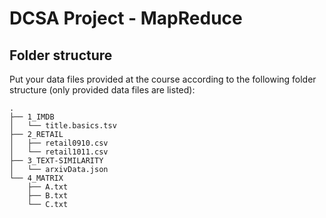 # DCSA Project - MapReduce

## Folder structure
Put your data files provided at the course according to the following folder structure (only provided data files are listed):

    .
    ├── 1_IMDB
    │   └── title.basics.tsv
    ├── 2_RETAIL
    │   ├── retail0910.csv
    │   └── retail1011.csv
    ├── 3_TEXT-SIMILARITY
    │   └── arxivData.json
    └── 4_MATRIX
        ├── A.txt
        ├── B.txt
        └── C.txt